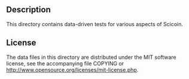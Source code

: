 Description
------------

This directory contains data-driven tests for various aspects of Scicoin.

License
--------

The data files in this directory are distributed under the MIT software
license, see the accompanying file COPYING or
http://www.opensource.org/licenses/mit-license.php.

